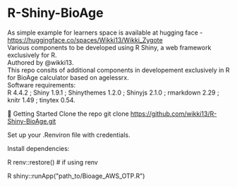 # R-Shiny-BioAge
As simple example for learners space is available at hugging face - https://huggingface.co/spaces/Wikki13/Wikki_Zygote
<br>
Various components to be developed using R Shiny, a web framework exclusively for R. <br>
Authored by @wikki13. <br>
This repo consits of additional components in developement exclusively in R for BioAge calculator based on agelessrx. <br>
Software requirements: <br>
R 4.4.2 ; Shiny 1.9.1 ; Shinythemes 1.2.0 ; Shinyjs 2.1.0 ; rmarkdown 2.29 ; knitr 1.49 ; tinytex 0.54.

🚀 Getting Started
Clone the repo
git clone https://github.com/wikki13/R-Shiny-BioAge.git

Set up your .Renviron file with credentials.

Install dependencies:

R
renv::restore()  # if using renv

R
shiny::runApp("path_to/Bioage_AWS_OTP.R")
